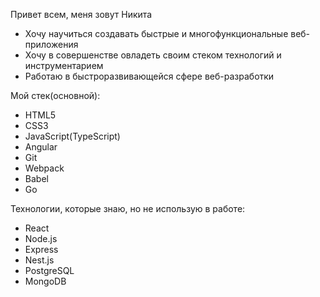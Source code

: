 Привет всем, меня зовут Никита
- Хочу научиться создавать быстрые и многофункциональные веб-приложения
- Хочу в совершенстве овладеть своим стеком технологий и инструментарием
- Работаю в быстроразвивающейся сфере веб-разработки

Мой стек(основной): 
- HTML5
- CSS3
- JavaScript(TypeScript)
- Angular
- Git
- Webpack
- Babel
- Go

Технологии, которые знаю, но не использую в работе:
- React
- Node.js
- Express
- Nest.js
- PostgreSQL
- MongoDB
